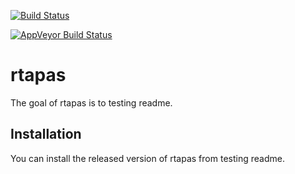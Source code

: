 
[![Build Status](https://travis-ci.org/avalcarcel9/rtapas.svg?branch=master)](https://travis-ci.org/avalcarcel9/avalcarcel9/rtapas)

[![AppVeyor Build Status](https://ci.appveyor.com/api/projects/status/github/avalcarcel9/rtapas?branch=master&svg=true)](https://ci.appveyor.com/project/avalcarcel9/rtapas)

<!-- [![CRAN_Status_Badge](http://www.r-pkg.org/badges/version/rtapas)](https://cran.r-project.org/package=rtapas) -->
<!-- README.md is generated from README.Rmd. Please edit that file -->
rtapas
======

The goal of rtapas is to testing readme.

Installation
------------

You can install the released version of rtapas from testing readme.
